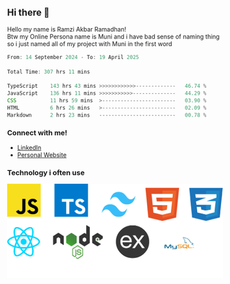 ## Hi there 👋
Hello my name is Ramzi Akbar Ramadhan!\
Btw my Online Persona name is Muni and i have bad sense of naming thing so i just named all of my project with Muni in the first word
<!--START_SECTION:Muni-->

```Javascript
From: 14 September 2024 - To: 19 April 2025

Total Time: 307 hrs 11 mins

TypeScript    143 hrs 43 mins >>>>>>>>>>>>-------------   46.74 %
JavaScript    136 hrs 11 mins >>>>>>>>>>>--------------   44.29 %
CSS           11 hrs 59 mins  >------------------------   03.90 %
HTML          6 hrs 26 mins   >------------------------   02.09 %
Markdown      2 hrs 23 mins   -------------------------   00.78 %
```

<!--END_SECTION:Muni-->
### Connect with me!
* [LinkedIn](https://www.linkedin.com/in/ramzi-akbar-ramadhan-b8b05a243/)
* [Personal Website](https://www.muniporto.my.id/)
### Technology i often use
![Technology List](assets/techlist.png)
